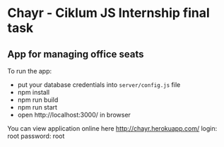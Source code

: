 # Chayr - Ciklum JS Internship final task

## App for managing office seats

To run the app:
- put your database credentials into `server/config.js` file
- npm install
- npm run build
- npm run start
- open http://localhost:3000/ in browser


You can view application online here http://chayr.herokuapp.com/
login: root
password: root